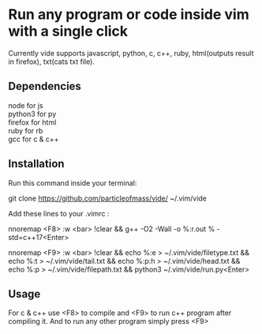 # Run any program or code inside vim with a single click

Currently vide supports javascript, python, c, c++, ruby, html(outputs result in firefox), txt(cats txt file).

## Dependencies
node for js \
python3 for py \
firefox for html \
ruby for rb \
gcc for c & c++ 

## Installation

Run this command inside your terminal: 

git clone https://github.com/particleofmass/vide/ ~/.vim/vide

Add these lines to your .vimrc :

nnoremap \<F8\> :w \<bar\> !clear && g++ -O2 -Wall -o  %:r.out % -std=c++17\<Enter\> 

nnoremap \<F9\> :w \<bar\> !clear && echo %:e \> ~/.vim/vide/filetype.txt && echo %:t \> ~/.vim/vide/tail.txt &&  echo %:p:h \> ~/.vim/vide/head.txt && echo %:p \> ~/.vim/vide/filepath.txt && python3 ~/.vim/vide/run.py\<Enter\>

## Usage
For c & c++ use \<F8\> to compile and \<F9\> to run c++ program after compiling it. 
And to run any other program simply press \<F9\>
